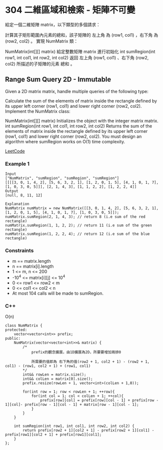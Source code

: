 # 304 二維區域和檢索 - 矩陣不可變

給定一個二維矩陣 matrix，以下類型的多個請求：

計算其子矩形範圍內元素的總和，該子矩陣的 左上角 為 (row1, col1) ，右下角 為 (row2, col2) 。
實現 NumMatrix 類：

NumMatrix(int[][] matrix) 給定整數矩陣 matrix 進行初始化
int sumRegion(int row1, int col1, int row2, int col2) 返回 左上角 (row1, col1) 、右下角 (row2, col2) 所描述的子矩陣的元素 總和 。

## Range Sum Query 2D - Immutable

Given a 2D matrix matrix, handle multiple queries of the following type:

Calculate the sum of the elements of matrix inside the rectangle defined by its upper left corner (row1, col1) and lower right corner (row2, col2).
Implement the NumMatrix class:

NumMatrix(int[][] matrix) Initializes the object with the integer matrix matrix.
int sumRegion(int row1, int col1, int row2, int col2) Returns the sum of the elements of matrix inside the rectangle defined by its upper left corner (row1, col1) and lower right corner (row2, col2).
You must design an algorithm where sumRegion works on O(1) time complexity.
 
[LeetCode](https://leetcode.cn/problems/range-sum-query-2d-immutable/)

### Example 1

```
Input
["NumMatrix", "sumRegion", "sumRegion", "sumRegion"]
[[[[3, 0, 1, 4, 2], [5, 6, 3, 2, 1], [1, 2, 0, 1, 5], [4, 1, 0, 1, 7], [1, 0, 3, 0, 5]]], [2, 1, 4, 3], [1, 1, 2, 2], [1, 2, 2, 4]]
Output
[null, 8, 11, 12]

Explanation
NumMatrix numMatrix = new NumMatrix([[3, 0, 1, 4, 2], [5, 6, 3, 2, 1], [1, 2, 0, 1, 5], [4, 1, 0, 1, 7], [1, 0, 3, 0, 5]]);
numMatrix.sumRegion(2, 1, 4, 3); // return 8 (i.e sum of the red rectangle)
numMatrix.sumRegion(1, 1, 2, 2); // return 11 (i.e sum of the green rectangle)
numMatrix.sumRegion(1, 2, 2, 4); // return 12 (i.e sum of the blue rectangle)
```



### Constraints

* m == matrix.length
* n == matrix[i].length
* 1 <= m, n <= 200
* -10<sup>4</sup> <= matrix[i][j] <= 10<sup>4</sup>
* 0 <= row1 <= row2 < m
* 0 <= col1 <= col2 < n
* At most 104 calls will be made to sumRegion.

### C++ 

O(n)

```
class NumMatrix {
protected:
    vector<vector<int>> prefix;
public:
    NumMatrix(vector<vector<int>>& matrix) {
        /*
            prefix的觀念擴展，由1D擴展為2D，所要要增加兩排0
            
            所需要的值即為 右下角的值(row2 + 1, col2 + 1) - (row2 + 1, col1) - (row1, col2 + 1) + (row1, col1)
        */
        int&& rowLen = matrix.size();
        int&& colLen = matrix[0].size();
        prefix.resize(rowLen + 1, vector<int>(colLen + 1,0));

        for(int row = 1; row < rowLen + 1; ++row){
            for(int col = 1; col < colLen + 1; ++col){
                prefix[row][col] = prefix[row][col - 1] + prefix[row - 1][col]- prefix[row - 1][col - 1] + matrix[row - 1][col - 1];
            }
        }
    }
    
    int sumRegion(int row1, int col1, int row2, int col2) {
        return prefix[row2 + 1][col2 + 1] - prefix[row2 + 1][col1] - prefix[row1][col2 + 1] + prefix[row1][col1];
    }
};
```